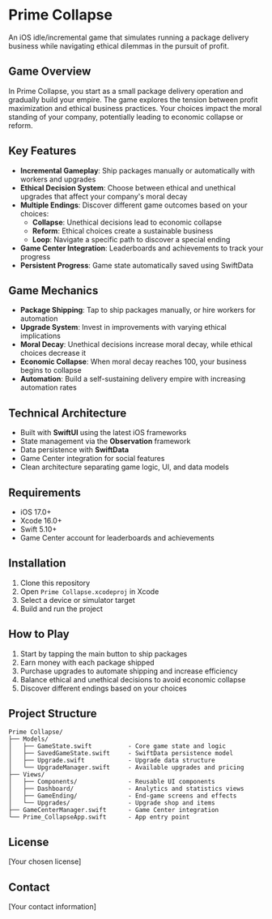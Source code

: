 # Prime Collapse

An iOS idle/incremental game that simulates running a package delivery business while navigating ethical dilemmas in the pursuit of profit.

## Game Overview

In Prime Collapse, you start as a small package delivery operation and gradually build your empire. The game explores the tension between profit maximization and ethical business practices. Your choices impact the moral standing of your company, potentially leading to economic collapse or reform.

## Key Features

- **Incremental Gameplay**: Ship packages manually or automatically with workers and upgrades
- **Ethical Decision System**: Choose between ethical and unethical upgrades that affect your company's moral decay
- **Multiple Endings**: Discover different game outcomes based on your choices:
  - **Collapse**: Unethical decisions lead to economic collapse
  - **Reform**: Ethical choices create a sustainable business
  - **Loop**: Navigate a specific path to discover a special ending
- **Game Center Integration**: Leaderboards and achievements to track your progress
- **Persistent Progress**: Game state automatically saved using SwiftData

## Game Mechanics

- **Package Shipping**: Tap to ship packages manually, or hire workers for automation
- **Upgrade System**: Invest in improvements with varying ethical implications
- **Moral Decay**: Unethical decisions increase moral decay, while ethical choices decrease it
- **Economic Collapse**: When moral decay reaches 100, your business begins to collapse
- **Automation**: Build a self-sustaining delivery empire with increasing automation rates

## Technical Architecture

- Built with **SwiftUI** using the latest iOS frameworks
- State management via the **Observation** framework
- Data persistence with **SwiftData**
- Game Center integration for social features
- Clean architecture separating game logic, UI, and data models

## Requirements

- iOS 17.0+
- Xcode 16.0+
- Swift 5.10+
- Game Center account for leaderboards and achievements

## Installation

1. Clone this repository
2. Open `Prime Collapse.xcodeproj` in Xcode
3. Select a device or simulator target
4. Build and run the project

## How to Play

1. Start by tapping the main button to ship packages
2. Earn money with each package shipped
3. Purchase upgrades to automate shipping and increase efficiency
4. Balance ethical and unethical decisions to avoid economic collapse
5. Discover different endings based on your choices

## Project Structure

```
Prime Collapse/
├── Models/
│   ├── GameState.swift          - Core game state and logic
│   ├── SavedGameState.swift     - SwiftData persistence model
│   ├── Upgrade.swift            - Upgrade data structure
│   └── UpgradeManager.swift     - Available upgrades and pricing
├── Views/
│   ├── Components/              - Reusable UI components
│   ├── Dashboard/               - Analytics and statistics views
│   ├── GameEnding/              - End-game screens and effects
│   └── Upgrades/                - Upgrade shop and items
├── GameCenterManager.swift      - Game Center integration
└── Prime_CollapseApp.swift      - App entry point
```

## License

[Your chosen license]

## Contact

[Your contact information] 